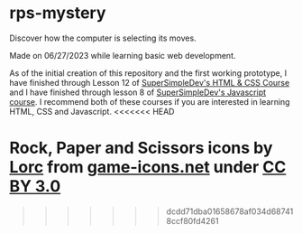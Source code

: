 # rps-mystery
 Discover how the computer is selecting its moves.

Made on 06/27/2023 while learning basic web development.

As of the initial creation of this repository and the first working prototype, I have finished through Lesson 12 of [SuperSimpleDev's HTML & CSS Course](https://www.youtube.com/watch?v=G3e-cpL7ofc) and I have finished through lesson 8 of [SuperSimpleDev's Javascript course](https://www.youtube.com/watch?v=SBmSRK3feww). I recommend both of these courses if you are interested in learning HTML, CSS and Javascript.
<<<<<<< HEAD

Rock, Paper and Scissors icons by [Lorc](https://lorcblog.blogspot.com/) from [game-icons.net](https://game-icons.net/) under [CC BY 3.0](https://creativecommons.org/licenses/by/3.0/)
=======
>>>>>>> dcdd71dba01658678af034d687418ccf80fd4261
